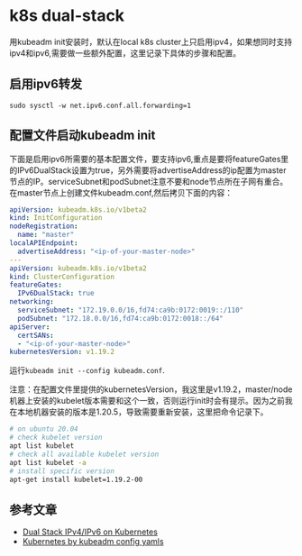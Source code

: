 # k8s dual-stack

用kubeadm init安装时，默认在local k8s cluster上只启用ipv4，如果想同时支持ipv4和ipv6,需要做一些额外配置，这里记录下具体的步骤和配置。

## 启用ipv6转发

`sudo sysctl -w net.ipv6.conf.all.forwarding=1`

## 配置文件启动kubeadm init

下面是启用ipv6所需要的基本配置文件，要支持ipv6,重点是要将featureGates里的IPv6DualStack设置为true，另外需要将advertiseAddress的ip配置为master节点的IP。serviceSubnet和podSubnet注意不要和node节点所在子网有重合。
在master节点上创建文件kubeadm.conf,然后拷贝下面的内容：

```yaml
apiVersion: kubeadm.k8s.io/v1beta2
kind: InitConfiguration
nodeRegistration:
  name: "master"
localAPIEndpoint:
  advertiseAddress: "<ip-of-your-master-node>"
---
apiVersion: kubeadm.k8s.io/v1beta2
kind: ClusterConfiguration
featureGates:
  IPv6DualStack: true
networking:
  serviceSubnet: "172.19.0.0/16,fd74:ca9b:0172:0019::/110"
  podSubnet: "172.18.0.0/16,fd74:ca9b:0172:0018::/64"
apiServer:
  certSANs:
  - "<ip-of-your-master-node>"
kubernetesVersion: v1.19.2
```

运行`kubeadm init --config kubeadm.conf`.

注意：在配置文件里提供的kubernetesVersion，我这里是v1.19.2，master/node机器上安装的kubelet版本需要和这个一致，否则运行init时会有提示。因为之前我在本地机器安装的版本是1.20.5，导致需要重新安装，这里把命令记录下。

```bash
# on ubuntu 20.04
# check kubelet version
apt list kubelet
# check all available kubelet version
apt list kubelet -a
# install specific version
apt-get install kubelet=1.19.2-00
```

## 参考文章

- [Dual Stack IPv4/IPv6 on Kubernetes](https://medium.com/@prashy.pk/dual-stack-ipv4-ipv6-on-kubernetes-4a68c7f985b3)
- [Kubernetes by kubeadm config yamls](https://medium.com/@kosta709/kubernetes-by-kubeadm-config-yamls-94e2ee11244)
